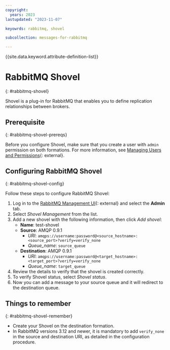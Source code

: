 ```yaml
---
copyright:
  years: 2023
lastupdated: "2023-11-07"

keyowrds: rabbitmq, shovel

subcollection: messages-for-rabbitmq

---
```


{{site.data.keyword.attribute-definition-list}}

# RabbitMQ Shovel
{: #rabbitmq-shovel}

Shovel is a plug-in for RabbitMQ that enables you to define replication relationships between brokers.

## Prerequisite
{: #rabbitmq-shovel-prereqs}

Before you configure Shovel, make sure that you create a user with `admin` permission on both formations. For more information, see [Managing Users and Permissions](/docs/messages-for-rabbitmq?topic=messages-for-rabbitmq-user-management){: external}.

## Configuring RabbitMQ Shovel
{: #rabbitmq-shovel-config}

Follow these steps to configure RabbitMQ Shovel:

1. Log in to the [RabbitMQ Management UI](https://www.rabbitmq.com/management.html){: external} and select the **Admin** tab.
1. Select *Shovel Management* from the list.
1. Add a new shovel with the following information, then click *Add shovel*:
   - **Name**: test-shovel
   - **Source**: AMQP 0.9.1
     - *URI*: `amqps://username:password@<source_hostname>:<source_port>?verify=verify_none`
     - *Queue_name*: `source_queue`
   - **Destination**: AMQP 0.9.1
     - *URI*: `amqps://username:password@<target_hostname>:<target_port>?verify=verify_none`
     - *Queue_name*: `target_queue`
1. Review the details to verify that the shovel is created correctly.
1. To verify Shovel status, select *Shovel status*.
1. Now you can add a message to your source queue and it will redirect to the destination queue.

## Things to remember
{: #rabbitmq-shovel-remember}

- Create your Shovel on the destination formation.
- In RabbitMQ versions 3.12 and newer, it is mandatory to add `verify_none` in the source and destination URI, as detailed in the configuration procedure.
